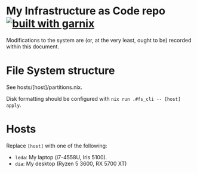 # My Infrastructure as Code repo [![built with garnix](https://img.shields.io/endpoint.svg?url=https%3A%2F%2Fgarnix.io%2Fapi%2Fbadges%2Fz3ji%2Fnixioc)](https://garnix.io)

Modifications to the system are (or, at the very least, ought to be) recorded within this document.

# File System structure

See hosts/[host]/partitions.nix.

Disk formatting should be configured with `nix run .#fs_cli -- [host] apply`.

# Hosts

Replace `[host]` with one of the following:
- `leda`: My laptop (i7-4558U, Iris 5100).
- `dia`: My desktop (Ryzen 5 3600, RX 5700 XT)


